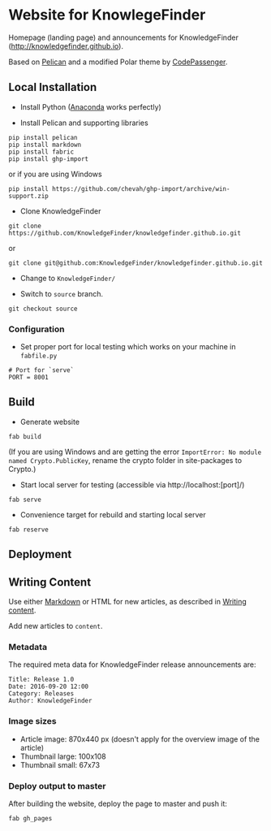 # Website for KnowlegeFinder

Homepage (landing page) and announcements for KnowledgeFinder (http://knowledgefinder.github.io).

Based on [Pelican](http://blog.getpelican.com/) and a modified Polar theme by [CodePassenger](http://www.codepassenger.com/).

## Local Installation

* Install Python ([Anaconda](https://store.continuum.io/cshop/anaconda/) works perfectly)

* Install Pelican and supporting libraries

```
pip install pelican
pip install markdown
pip install fabric
pip install ghp-import
```
  or if you are using Windows
```
pip install https://github.com/chevah/ghp-import/archive/win-support.zip 
```

* Clone KnowledgeFinder

```
git clone https://github.com/KnowledgeFinder/knowledgefinder.github.io.git
```
  or
```
git clone git@github.com:KnowledgeFinder/knowledgefinder.github.io.git
```

* Change to ```KnowledgeFinder/```

* Switch to ```source``` branch.
  
```
git checkout source
```

### Configuration

 * Set proper port for local testing which works on your machine in `fabfile.py`

```
# Port for `serve`
PORT = 8001
```

## Build 

 * Generate website 
```
fab build
```
   (If you are using Windows and are getting the error ```ImportError: No module named Crypto.PublicKey```, rename the crypto folder in site-packages to Crypto.)
 * Start local server for testing (accessible via http://localhost:[port]/)
```
fab serve
```

 * Convenience target for rebuild and starting local server
```
fab reserve
```

## Deployment

## Writing Content

Use either [Markdown](http://daringfireball.net/projects/markdown/) or HTML for new articles, as described in [Writing content](http://docs.getpelican.com/en/3.6.3/content.html).

Add new articles to `content`.

### Metadata

The required meta data for KnowledgeFinder release announcements are:
```
Title: Release 1.0 
Date: 2016-09-20 12:00
Category: Releases
Author: KnowledgeFinder
```

### Image sizes

 * Article image: 870x440 px (doesn't apply for the overview image of the article)
 * Thumbnail large: 100x108
 * Thumbnail small: 67x73

### Deploy output to master

After building the website, deploy the page to master and push it:
  ```
fab gh_pages
```
